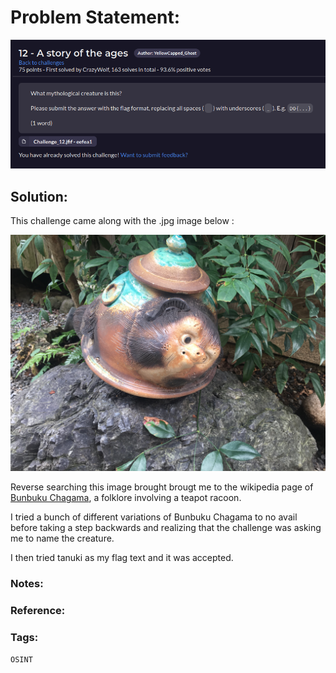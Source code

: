 # Problem Statement:
![question](https://raw.githubusercontent.com/0x41head/CTF-Writeups/main/src/DOA2021ctf/OSINT/A%20story%20of%20the%20ages/ques.png)

## Solution:
This challenge came along with the .jpg image below :

![chall](https://raw.githubusercontent.com/0x41head/CTF-Writeups/main/src/DOA2021ctf/OSINT/A%20story%20of%20the%20ages/c12.jpg)

Reverse searching this image brought brougt me to the wikipedia page of [Bunbuku Chagama](https://en.wikipedia.org/wiki/Bunbuku_Chagama), a folklore involving a teapot racoon.

I tried a bunch of different variations of Bunbuku Chagama to no avail before taking a step backwards and realizing that the challenge was asking me to name the creature.

I then tried tanuki as my flag text and it was accepted.

### Notes:
### Reference:

### Tags:
`OSINT`
